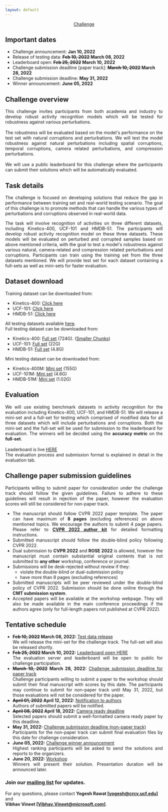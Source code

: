 ```yaml
---
layout: default
---
```


<div style="text-align: center">
<u><g8>Challenge</g8></u>
</div>

## Important dates
- Challenge announcement: <strong>Jan 10, 2022</strong>
- Release of testing data: <strong><s>Feb 10, 2022</s> March 08, 2022</strong>
- Leaderboard open: <strong><s>Feb 25, 2022</s> March 10, 2022</strong>
- Challenge submission deadline [paper track]: <strong><s>March 10, 2022</s> March 28, 2022</strong>
- Challenge submission deadline: <strong>May 31, 2022</strong>
- Winner announcement: <strong>June 05, 2022</strong>

## Challenge overview
<div style="text-align: justify">
This challenge invites participants from both academia and industry to develop robust activity recognition models which will be tested for robustness against various perturbations. 
<br>
<br>
The robustness will be evaluated based on the model's performance on the test set with natural corruptions and perturbations. 
We will test the model robustness against natural perturbations including spatial corruptions, temporal corruptions, 
camera related perturbations, and compression perturbations.
<br>
<br>
We will use a public leaderboard for this challenge where the participants can submit their solutions which will be automatically evaluated.
</div>


## Task details
<div style="text-align: justify">
The challenge is focused on developing solutions that reduce the gap in performance between training set and real-world testing scenario. The goal of this challenge is to promote methods that can handle the various types of perturbations and corruptions observed in real-world data. 
    
The task will involve recognition of activities on three different datasets, including Kinetics-400, UCF-101 and HMDB-51. The participants will develop robust activity recognition model on these three datasets. These models will be evaluated on perturbed and corrupted samples based on above mentioned criteria, with the goal to test a model's robustness against various natural, camera-related and compression related perturbations and corruptions. Participants can train using the training set from the three datasets mentioned. We will provide test set for each dataset containing a full-sets as well as mini-sets for faster evaluation.
</div>

## Dataset download
<div style="text-align: justify">
Training dataset can be downloaded from:
<ul>
<li>Kinetics-400: <a href="https://storage.googleapis.com/deepmind-media/Datasets/kinetics400.tar.gz">Click here</a></li>
<li>UCF-101: <a href="https://www.crcv.ucf.edu/research/data-sets/ucf101/">Click here</a></li>
<li>HMDB-51: <a href="https://serre-lab.clps.brown.edu/resource/hmdb-a-large-human-motion-database/#Downloads">Click here</a></li>
</ul>

All testing datasets available <a href="https://www.crcv.ucf.edu/data1/robustness/">here</a>.    
Full testing dataset can be downloaded from:
<ul>
<li>Kinetics-400: <a href="https://www.crcv.ucf.edu/data1/robustness/robustness-kinetics400-fullset.sq">Full set</a> (724G). (<a href="https://www.crcv.ucf.edu/data1/robustness/kinetics400-fullset-split/">Smaller Chunks</a>) </li>
<li>UCF-101: <a href="https://www.crcv.ucf.edu/data1/robustness/robustness-ucf101-fullset.sq">Full set</a> (22G)</li>
<li>HMDB-51: <a href="https://www.crcv.ucf.edu/data1/robustness/robustness-hmdb51-fullset.sq">Full set</a> (4.8G)</li>
</ul>
    
Mini testing dataset can be downloaded from:
<ul>
<li>Kinetics-400M: <a href="https://www.crcv.ucf.edu/data1/robustness/robustness-kinetics400-smallset.sq">Mini set</a> (155G)</li>
<li>UCF-101M: <a href="https://www.crcv.ucf.edu/data1/robustness/robustness-ucf101-smallset.sq">Mini set</a> (4.6G)</li>
<li>HMDB-51M: <a href="https://www.crcv.ucf.edu/data1/robustness/robustness-hmdb51-smallset.sq">Mini set</a> (1.02G)</li>
</ul>    
</div>

## Evaluation
<div style="text-align: justify">
We will use existing benchmark datasets in activity recognition for the evaluation including Kinetics-400, UCF-101, and HMDB-51. We will release a mini-set and a full-set for testing which comprised of modified data for all three datasets which will include perturbations and corruptions. Both the mini-set and the full-set will be used for submission to the leaderboard for evaluation. The winners will be decided using the <b>accuracy metric</b> on the <b>full-set</b>.
<br>
<br>
Leaderboard is live <a href="https://codalab.lisn.upsaclay.fr/competitions/2618">HERE</a>
<br>
The evaluation process and submission format is explained in detail in the evaluation tab.
</div>


## Challenge paper submission guidelines
<div style="text-align: justify">
Participants willing to submit paper for consideration under the challenge track should follow the given guidelines. Failure to adhere to these guidelines will result in rejection of the paper, however the evaluation scores will still be considered for non-paper track.
<ul>
<li> The manuscript should follow CVPR 2022 paper template. The paper can have maximum of <b>8 pages</b> (excluding references) on above mentioned topics. We encourage the authors to submit 4 page papers. Please refer to <a href="https://cvpr2022.thecvf.com/sites/default/files/2021-10/cvpr2022-author_kit-v1_1-1.zip"><b>CVPR 2022 author kit</b></a> for detailed formatting instructions. </li>
<li> Submitted manuscript should follow the double-blind policy following CVPR 2022.</li>
<li> Dual submission to <b>CVPR 2022</b> and <b>ROSE 2022</b> is allowed, however the manuscript must contain substantial original contents that is not submitted to <b>any other</b> workshop, conference or journal.</li>
<li> Submissions will be desk-rejected without review if they:
    <ul>
    <li> violate the double-blind or dual-submission policy</li>
    <li> have more than 8 pages (excluding references)</li>
    </ul>
</li>
<li> Submitted manuscripts will be peer reviewed under the double-blind policy of CVPR 2022. Submission should be done online through the <b>CMT submission system</b>.</li>
<li> Accepted papers will be available at the workshop webpage. They will also be made available in the main conference proceedings if the authors agree (only for full-length papers not published at CVPR 2022).</li>
</ul>
</div>


## Tentative schedule
<div style="text-align: justify">
<ul>
<li> <b><s>Feb 10, 2022</s> March 08, 2022:</b> <u>Test data release</u> <br>We will release the mini-set for the challenge track. The full-set will also be released shortly. </li>
<li> <b><s>Feb 25, 2022</s> March 10, 2022:</b> <u>Leaderboard open <a href="https://codalab.lisn.upsaclay.fr/competitions/2618">HERE</a></u> <br>The evaluation server and leaderboard will be open to public for challenge participation. </li>
<li> <b><s>March 10, 2022</s> March 28, 2022:</b> <u>Challenge submission deadline for paper track</u> <br>Challenge participants willing to submit a paper to the workshop should submit their final manuscript with scores by this date. The participants may continue to submit for non-paper track until May 31, 2022, but those evaluations will not be considered for the paper. </li>
<li> <b><s>April 01, 2022</s> April 12, 2022:</b> <u>Notification to authors</u> <br>Authors of submitted papers will be notified.</li>
<li> <b><s>April 08, 2022</s> April 18, 2022:</b> <u>Camera ready deadline</u> <br>Selected papers should submit a well-formatted camera ready paper by this deadline.</li>
<li> <b>May 31, 2022:</b> <u>Challenge submission deadline (non-paper track)</u> <br>Participants for the non-paper track can submit final evaluation files by this date for challenge consideration. </li>
<li> <b>June 05, 2022:</b> <u>Challenge winner announcement</u> <br>Highest ranking participants will be asked to send the solutions and reports to the organizers.</li>
<li> <b>June 20, 2022:</b> <u>Workshop</u> <br>Winners will present their solution. Presentation duration will be announced later.</li>
</ul>
</div>

### Join our **[mailing list](https://groups.google.com/g/robustness-challenge)** for updates.
For any questions, please contact **Yogesh Rawat [yogesh@crcv.ucf.edu]** and <br>**Vibhav Vineet [Vibhav.Vineet@microsoft.com]**.
